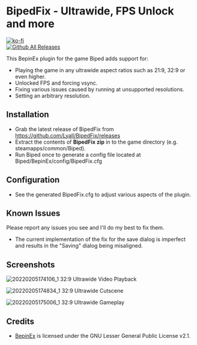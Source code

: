 # BipedFix - Ultrawide, FPS Unlock and more
[![ko-fi](https://ko-fi.com/img/githubbutton_sm.svg)](https://ko-fi.com/W7W01UAI9)</br>
[![Github All Releases](https://img.shields.io/github/downloads/Lyall/BipedFix/total.svg)]()

This BepinEx plugin for the game Biped adds support for:
- Playing the game in any ultrawide aspect ratios such as 21:9, 32:9 or even higher.
- Unlocked FPS and forcing vsync.
- Fixing various issues caused by running at unsupported resolutions.
- Setting an arbitrary resolution.

## Installation
- Grab the latest release of BipedFix from https://github.com/Lyall/BipedFix/releases
- Extract the contents of **BipedFix zip** in to the game directory (e.g. steamapps/common/Biped).
- Run Biped once to generate a config file located at Biped/BepinEx/config/BipedFix.cfg

## Configuration
- See the generated BipedFix.cfg to adjust various aspects of the plugin.

## Known Issues
Please report any issues you see and I'll do my best to fix them.

- The current implementation of the fix for the save dialog is imperfect and results in the "Saving" dialog being misaligned.

## Screenshots

![20220205174106_1](https://user-images.githubusercontent.com/695941/152652956-9e0a9440-0f58-48dd-9f38-16f05726142c.jpg)
32:9 Ultrawide Video Playback

![20220205174834_1](https://user-images.githubusercontent.com/695941/152652960-25546821-a4da-4dc4-bc77-e7a6cc675c75.jpg)
32:9 Ultrawide Cutscene

![20220205175006_1](https://user-images.githubusercontent.com/695941/152652991-f52c5bf7-12d3-4513-b257-f3ffc080a116.jpg)
32:9 Ultrawide Gameplay

## Credits
- [BepinEx](https://github.com/BepInEx/BepInEx) is licensed under the GNU Lesser General Public License v2.1.

